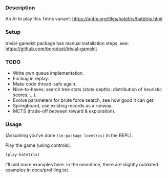 ### Description
An AI to play this Tetris variant: https://qntm.org/files/hatetris/hatetris.html

### Setup
trivial-gamekit package has manual installation steps, see: https://github.com/borodust/trivial-gamekit

### TODO
* Write own queue implementation.
* Fix bug in replay.
* Make code thread-safe again.
* Nice-to-haves: search tree stats (state depths; distribution of heuristic scores; ...).
* Evolve parameters for brute force search, see how good it can get.
* Springboard, use existing records as a runway.
* MCTS (trade-off between reward & exploration).

### Usage
(Assuming you've done `(in-package lovetris)` in the REPL).

Play the game (using controls).

```lisp
(play-hatetris)
```

I'll add more examples here. In the meantime, there are slightly outdated examples in docs/profiling.txt.
